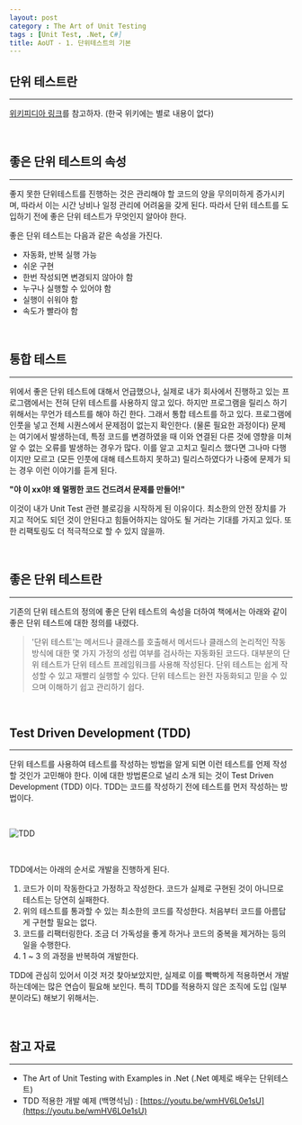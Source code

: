 ```yaml
---
layout: post
category : The Art of Unit Testing
tags : [Unit Test, .Net, C#]
title: AoUT - 1. 단위테스트의 기본
--- 
```


## 단위 테스트란
* * *
[위키피디아 링크](https://en.wikipedia.org/wiki/Unit_testing)를 참고하자. (한국 위키에는 별로 내용이 없다)

<br/>

## 좋은 단위 테스트의 속성

* * *

좋지 못한 단위테스트를 진행하는 것은 관리해야 할 코드의 양을 무의미하게 증가시키며, 따라서 이는 시간 낭비나 일정 관리에 어려움을 갖게 된다. 따라서 단위 테스트를 도입하기 전에 좋은 단위 테스트가 무엇인지 알아야 한다.


좋은 단위 테스트는 다음과 같은 속성을 가진다.
* 자동화, 반복 실행 가능
* 쉬운 구현
* 한번 작성되면 변경되지 않아야 함
* 누구나 실행할 수 있어야 함
* 실행이 쉬워야 함
* 속도가 빨라야 함

<br/>

## 통합 테스트

* * *

위에서 좋은 단위 테스트에 대해서 언급했으나, 실제로 내가 회사에서 진행하고 있는 프로그램에서는 전혀 단위 테스트를 사용하지 않고 있다.
하지만 프로그램을 릴리스 하기 위해서는 무언가 테스트를 해야 하긴 한다. 그래서 통합 테스트를 하고 있다. 프로그램에 인풋을 넣고 전체 시퀀스에서 문제점이 없는지 확인한다. (물론 필요한 과정이다)
문제는 여기에서 발생하는데, 특정 코드를 변경하였을 때 이와 연결된 다른 것에 영향을 미쳐 알 수 없는 오류를 발생하는 경우가 많다.
이를 알고 고치고 릴리스 했다면 그나마 다행이지만 모르고 (모든 인풋에 대해 테스트하지 못하고) 릴리스하였다가 나중에 문제가 되는 경우 이런 이야기를 듣게 된다. 

**"야 이 xx야! 왜 멀쩡한 코드 건드려서 문제를 만들어!"**

이것이 내가 Unit Test 관련 블로깅을 시작하게 된 이유이다.
최소한의 안전 장치를 가지고 적어도 되던 것이 안된다고 힘들어하지는 않아도 될 거라는 기대를 가지고 있다. 또한 리팩토링도 더 적극적으로 할 수 있지 않을까.

<br/>

## 좋은 단위 테스트란
* * *
기존의 단위 테스트의 정의에 좋은 단위 테스트의 속성을 더하여 책에서는 아래와 같이 좋은 단위 테스트에 대한 정의를 내렸다.

> '단위 테스트'는 메서드나 클래스를 호출해서 메서드나 클래스의 논리적인 작동 방식에 대한 몇 가지 가정의 성립 여부를 검사하는 자동화된 코드다. 대부분의 단위 테스트가 단위 테스트 프레임워크를 사용해 작성된다. 단위 테스트는 쉽게 작성할 수 있고 재빨리 실행할 수 있다. 단위 테스트는 완전 자동화되고 믿을 수 있으며 이해하기 쉽고 관리하기 쉽다.


<br/>

## Test Driven Development (TDD)
* * *
단위 테스트를 사용하여 테스트를 작성하는 방법을 알게 되면 이런 테스트를 언제 작성할 것인가 고민해야 한다. 이에 대한 방법론으로 널리 소개 되는 것이 Test Driven Development (TDD) 이다. TDD는 코드를 작성하기 전에 테스트를 먼저 작성하는 방법이다. 

<br/>

![TDD](https://cloud.githubusercontent.com/assets/25781932/23552969/d181f238-0061-11e7-8f50-11b76e325ba6.gif) 

<br/>

TDD에서는 아래의 순서로 개발을 진행하게 된다.

1. 코드가 이미 작동한다고 가정하고 작성한다. 코드가 실제로 구현된 것이 아니므로 테스트는 당연히 실패한다.
2. 위의 테스트를 통과할 수 있는 최소한의 코드를 작성한다. 처음부터 코드를 아름답게 구현할 필요는 없다.
3. 코드를 리팩터링한다. 조금 더 가독성을 좋게 하거나 코드의 중복을 제거하는 등의 일을 수행한다.
4. 1 ~ 3 의 과정을 반복하여 개발한다.

TDD에 관심히 있어서 이것 저것 찾아보았지만, 실제로 이를 빡빡하게 적용하면서 개발하는데에는 많은 연습이 필요해 보인다. 특히 TDD를 적용하지 않은 조직에 도입 (일부분이라도) 해보기 위해서는.

<br/>

## 참고 자료
* * *
* The Art of Unit Testing with Examples in .Net (.Net 예제로 배우는 단위테스트)
* TDD 적용한 개발 예제 (백명석님) : [https://youtu.be/wmHV6L0e1sU](https://youtu.be/wmHV6L0e1sU)
